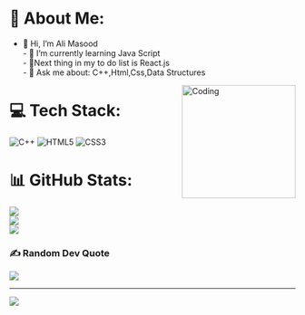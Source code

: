 # 💫 About Me:
- 👋 Hi, I’m Ali Masood<br>- 🌱 I’m currently learning Java Script<br>- 🌱Next thing in my to do list is React.js <br>- 💬 Ask me about: C++,Html,Css,Data Structures<br>  
<img src="https://cdn.dribbble.com/users/1162077/screenshots/3848914/programmer.gif" alt="Coding" width="200" align="right">


# 💻 Tech Stack:
![C++](https://img.shields.io/badge/c++-%2300599C.svg?style=for-the-badge&logo=c%2B%2B&logoColor=white) ![HTML5](https://img.shields.io/badge/html5-%23E34F26.svg?style=for-the-badge&logo=html5&logoColor=white) ![CSS3](https://img.shields.io/badge/css3-%231572B6.svg?style=for-the-badge&logo=css3&logoColor=white)
# 📊 GitHub Stats:
![](https://github-readme-stats.vercel.app/api?username=AliMasood077&theme=dark&hide_border=false&include_all_commits=false&count_private=true)<br/>
![](https://github-readme-streak-stats.herokuapp.com/?user=AliMasood077&theme=dark&hide_border=false)<br/>
![](https://github-readme-stats.vercel.app/api/top-langs/?username=AliMasood077&theme=dark&hide_border=false&include_all_commits=false&count_private=true&layout=compact)



### ✍️ Random Dev Quote
![](https://quotes-github-readme.vercel.app/api?type=horizontal&theme=radical)


---
[![](https://visitcount.itsvg.in/api?id=AliMasood077&icon=2&color=0)](https://visitcount.itsvg.in)



<!-- Proudly created with GPRM ( https://gprm.itsvg.in ) -->

<!---
AliMasood077/AliMasood077 is a ✨ special ✨ repository because its `README.md` (this file) appears on your GitHub profile.
You can click the Preview link to take a look at your changes.
--->
